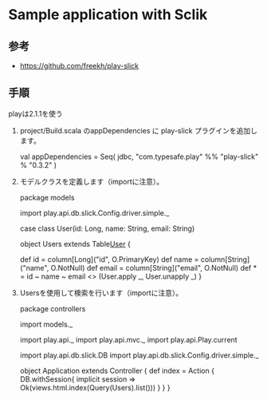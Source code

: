 Sample application with Sclik
=====================================

## 参考

* https://github.com/freekh/play-slick

## 手順

playは2.1.1を使う

1. project/Build.scala のappDependencies に play-slick プラグインを追加します。

    val appDependencies = Seq(
      jdbc,
      "com.typesafe.play" %% "play-slick" % "0.3.2"
    )

2. モデルクラスを定義します（importに注意）。

    package models

    import play.api.db.slick.Config.driver.simple._

    case class User(id: Long, name: String, email: String)

    object Users extends Table[User]("USER") {

      def id = column[Long]("id", O.PrimaryKey)
      def name = column[String]("name", O.NotNull)
      def email = column[String]("email", O.NotNull)
      def * = id ~ name ~ email <> (User.apply _, User.unapply _)
    }

3.  Usersを使用して検索を行います（importに注意）。

    package controllers

    import models._

    import play.api._
    import play.api.mvc._
    import play.api.Play.current

    import play.api.db.slick.DB
    import play.api.db.slick.Config.driver.simple._

    object Application extends Controller {
      def index = Action {
        DB.withSession{ implicit session =>
          Ok(views.html.index(Query(Users).list()))
        }
      }
    }